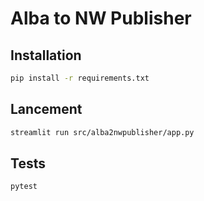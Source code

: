 # Alba to NW Publisher

## Installation

```bash
pip install -r requirements.txt
```

## Lancement

```bash
streamlit run src/alba2nwpublisher/app.py
```

## Tests

```bash
pytest
```
